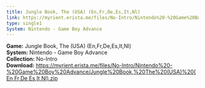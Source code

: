 ```yaml
---
title: Jungle Book, The (USA) (En,Fr,De,Es,It,Nl)
link: https://myrient.erista.me/files/No-Intro/Nintendo%20-%20Game%20Boy%20Advance/Jungle%20Book,%20The%20(USA)%20(En,Fr,De,Es,It,Nl).zip
type: single1
System: Nintendo - Game Boy Advance
---
```

<b>Game:</b> Jungle Book, The (USA) (En,Fr,De,Es,It,Nl)<br>
<b>System:</b> Nintendo - Game Boy Advance<br>
<b>Collection:</b> No-Intro<br>
<b>Download:</b> https://myrient.erista.me/files/No-Intro/Nintendo%20-%20Game%20Boy%20Advance/Jungle%20Book,%20The%20(USA)%20(En,Fr,De,Es,It,Nl).zip